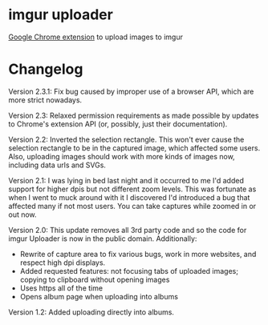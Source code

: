 # imgur uploader
[Google Chrome extension](https://chrome.google.com/webstore/detail/imgur-uploader/lcpkicdemehhmkjolekhlglljnkggfcf) to upload images to imgur

# Changelog

Version 2.3.1: Fix bug caused by improper use of a browser API, which are more strict nowadays.

Version 2.3: Relaxed permission requirements as made possible by updates to Chrome's extension API (or, possibly, just their documentation).

Version 2.2: Inverted the selection rectangle. This won't ever cause the selection rectangle to be in the captured image, which affected some users. Also, uploading images should work with more kinds of images now, including data urls and SVGs.

Version 2.1: I was lying in bed last night and it occurred to me I'd added support for higher dpis but not different zoom levels. This was fortunate as when I went to muck around with it I discovered I'd introduced a bug that affected many if not most users. You can take captures while zoomed in or out now.

Version 2.0: This update removes all 3rd party code and so the code for imgur Uploader is now in the public domain. Additionally:
 - Rewrite of capture area to fix various bugs, work in more websites, and respect high dpi displays.
 - Added requested features: not focusing tabs of uploaded images; copying to clipboard without opening images
 - Uses https all of the time
 - Opens album page when uploading into albums

Version 1.2: Added uploading directly into albums.
